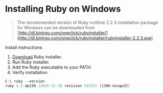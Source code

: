 # Installing Ruby on Windows

> The recommended version of Ruby runtime 2.2.3 installation package for
> Windows can be downloaded from [http://dl.bintray.com/oneclick/rubyinstaller/](http://dl.bintray.com/oneclick/rubyinstaller/rubyinstaller-2.2.3.exe)

Install instructions:

1. [Download](href="http://dl.bintray.com/oneclick/rubyinstaller/rubyinstaller-2.2.3.exe) Ruby installer.
2. Run Ruby installer.
3. Add the Ruby executable to your PATH.
4. Verify installation.

```powershell
C:\ ruby --version
ruby 2.2.4p230 (2015-12-16 revision 53155) [i386-mingw32]
```
